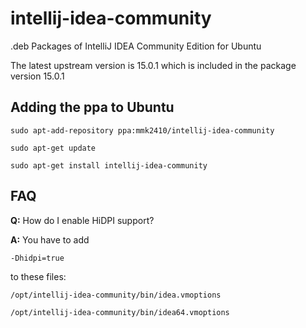 # intellij-idea-community
.deb Packages of IntelliJ IDEA Community Edition for Ubuntu

The latest upstream version is 15.0.1 which is included in the package version 15.0.1

## Adding the ppa to Ubuntu

`sudo apt-add-repository ppa:mmk2410/intellij-idea-community`

`sudo apt-get update`

`sudo apt-get install intellij-idea-community`

## FAQ

**Q:** How do I enable HiDPI support?

**A:** You have to add

`-Dhidpi=true`

to these files:

`/opt/intellij-idea-community/bin/idea.vmoptions`

`/opt/intellij-idea-community/bin/idea64.vmoptions`
